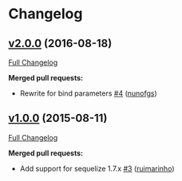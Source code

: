 # Changelog

## [v2.0.0](https://github.com/seegno/sequelize-sql-tag/tree/v2.0.0) (2016-08-18)
[Full Changelog](https://github.com/seegno/sequelize-sql-tag/compare/v1.0.0...v2.0.0)

**Merged pull requests:**

- Rewrite for bind parameters [\#4](https://github.com/seegno/sequelize-sql-tag/pull/4) ([nunofgs](https://github.com/nunofgs))

## [v1.0.0](https://github.com/seegno/sequelize-sql-tag/tree/v1.0.0) (2015-08-11)
[Full Changelog](https://github.com/seegno/sequelize-sql-tag/compare/v0.0.1...v1.0.0)

**Merged pull requests:**

- Add support for sequelize 1.7.x [\#3](https://github.com/seegno/sequelize-sql-tag/pull/3) ([ruimarinho](https://github.com/ruimarinho))


